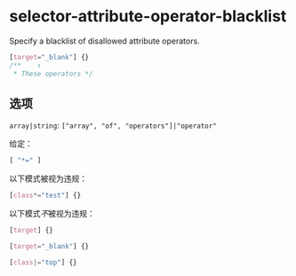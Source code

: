 # selector-attribute-operator-blacklist

Specify a blacklist of disallowed attribute operators.

```css
[target="_blank"] {}
/**    ↑
 * These operators */
```

## 选项

`array|string`: `["array", "of", "operators"]|"operator"`

给定：

```js
[ "*=" ]
```

以下模式被视为违规：

```css
[class*="test"] {}
```

以下模式*不*被视为违规：

```css
[target] {}
```

```css
[target="_blank"] {}
```

```css
[class|="top"] {}
```
